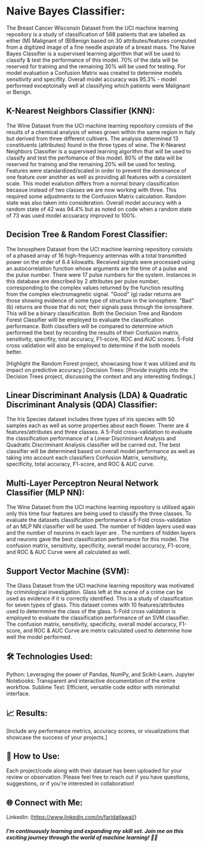 # Naive Bayes Classifier:
The Breast Cancer Wisconsin Dataset from the UCI machine learning repository is a study of classification of 568 patients that are labelled as either (M) Malignant of (B)Benign based on 30 attributes/features computed from a digitized image of a fine needle aspirate of a breast mass. The Naive Bayes Classifier is a supervised learning algorithm that will be used to classify & test the performance of this model. 70% of the data will be reserved for training and the remaining 30% will be used for testing. For model evaluation a Confusion Matrix was created to determine models sensitivity and specifity. Overall model accuracy was 95.3% - model performed exceptoinally well at classifying which patients were Malignant or Benign.

## K-Nearest Neighbors Classifier (KNN):
The Wine Dataset from the UCI machine learning repository consists of the results of a chemical analysis of wines grown within the same region in Italy but derived from three different cultivers. The analysis determined 13 constituents (attributes) found in the three types of wine. The K-Nearest Neighbors Classifier is a supervised learning algorithm that will be used to classify and test the perfomance of this model. 80% of the data will be reserved for training and the remaining 20% will be used for testing. Features were standardized/scaled in order to prevent the dominance of one feature over another as well as providing all features with a consistent scale. This model evalution differs from a normal binary classification becasue instead of two classes we are now working with three. This required some adjustments to the Confusion Matrix calculation. Random state was also taken into consideration. Overall model accuracy with a random state of 42 was 94.4% but as noted on code when a random state of 73 was used model accuaracy improved to 100%.

## Decision Tree & Random Forest Classifier:
The Ionosphere Dataset from the UCI machine learning repository consists of a phased array of 16 high-frequency antennas with a total transmitted power on the order of 6.4 kilowatts. Received signals were processed using an autocorrelation function whose arguments are the time of a pulse and the pulse number. There were 17 pulse numbers for the system. Instances in this database are described by 2 attributes per pulse number, corresponding to the complex values returned by the function resulting from the complex electromagnetic signal. "Good" (g) radar returns are those showing evidence of some type of structure in the ionosphere. "Bad" (b) returns are those that do not; their signals pass through the ionosphere. This will be a binary classificstion. Both the Decision Tree and Random Forest Classifier willl be employed to evaluate the classification performance. Both classifiers will be compared to determine which performed the best by recording the results of their Confusion matrix, sensitivity, specifity, total accuracy, F1-score, ROC and AUC scores. 5-Fold cross validation will also be employed to determine if the both models better.

[Highlight the Random Forest project, showcasing how it was utilized and its impact on predictive accuracy.]
Decision Trees:
[Provide insights into the Decision Trees project, discussing the context and any interesting findings.]

## Linear Discriminant Analysis (LDA) & Quadratic Discriminant Analysis (QDA) Classifier:
The Iris Species dataset includes three types of iris species with 50 samples each as well as some properties about each flower. Therer are 4 features/attributes and three classes. A 5-Fold cross-validation to evaluate the classification performance of a Linear Discriminant Analysis and Quadratic Discriminant Analysis classifier will be carried out. The best classifier will be determined based on overall model performance as well as taking into account each classifiers Confusion Matrix, sensitivity, specificity, total accuracy, F1-score, and ROC & AUC curve.

## Multi-Layer Perceptron Neural Network Classifier (MLP NN):
The Wine Dataset from the UCI machine learning repository is utilised again only this time four features are being used to classify the three classes. To evaluate the datasets classification performance a 5-Fold cross-validation of an MLP NN classifier will be used. The number of hidden layers used was and the number of neurons in each layer are . The numbers of hidden layers and neurons gave the best classification performance for this model. The confusion matrix, sensitivity, specificity, overall model accurscy, F1-score, and ROC & AUC Curve were all calculated as well. 

## Support Vector Machine (SVM):
The Glass Dataset from the UCI machine learning repository was motivated by criminilogical investigation. Glass left at the scene of a crime can be used as evidence if it is correctly identified. This is a study of classification for seven types of glass. This dataset comes with 10 features/attributes used to determmine the class of the glass. 5-Fold cross validation is employed to evaluate the classification performance of an SVM classifier. The confusion matrix, sensitivity, specificity, overall model accuracy, F1-score, and ROC & AUC Curve are metrix calculated used to determine how well the model performed.

## 🛠️ Technologies Used:

Python: Leveraging the power of Pandas, NumPy, and Scikit-Learn.
Jupyter Notebooks: Transparent and interactive documentation of the entire workflow.
Sublime Text: Efficient, versatile code editor with minimalist interface.

## 📈 Results:

[Include any performance metrics, accuracy scores, or visualizations that showcase the success of your projects.]

## 🔗 How to Use:

Each project/code along with their dataset has been uploaded for your review or observation. Please feel free to reach out if you have questions, suggestions, or if you're interested in collaboration!

## 🌐 Connect with Me:

LinkedIn: (https://www.linkedin.com/in/faridatlawal/)

##### I'm continuously learning and expanding my skill set. Join me on this exciting journey through the world of machine learning! 🤖✨
